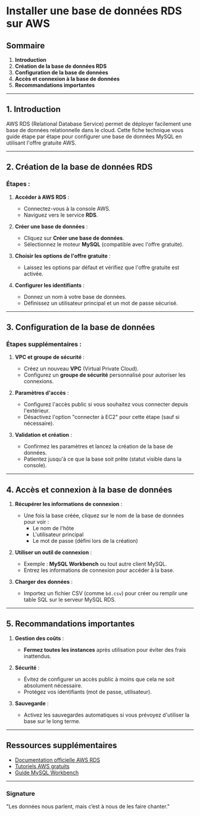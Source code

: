 # Installer une base de données RDS sur AWS

## Sommaire
1. **Introduction**
2. **Création de la base de données RDS**
3. **Configuration de la base de données**
4. **Accès et connexion à la base de données**
5. **Recommandations importantes**

---

## 1. Introduction

AWS RDS (Relational Database Service) permet de déployer facilement une base de données relationnelle dans le cloud. Cette fiche technique vous guide étape par étape pour configurer une base de données MySQL en utilisant l'offre gratuite AWS.

---

## 2. Création de la base de données RDS

### Étapes :
1. **Accéder à AWS RDS** :
   - Connectez-vous à la console AWS.
   - Naviguez vers le service **RDS**.

2. **Créer une base de données** :
   - Cliquez sur **Créer une base de données**.
   - Sélectionnez le moteur **MySQL** (compatible avec l'offre gratuite).

3. **Choisir les options de l'offre gratuite** :
   - Laissez les options par défaut et vérifiez que l'offre gratuite est activée.

4. **Configurer les identifiants** :
   - Donnez un nom à votre base de données.
   - Définissez un utilisateur principal et un mot de passe sécurisé.

---

## 3. Configuration de la base de données

### Étapes supplémentaires :
1. **VPC et groupe de sécurité** :
   - Créez un nouveau **VPC** (Virtual Private Cloud).
   - Configurez un **groupe de sécurité** personnalisé pour autoriser les connexions.

2. **Paramètres d'accès** :
   - Configurez l'accès public si vous souhaitez vous connecter depuis l'extérieur.
   - Désactivez l'option "connecter à EC2" pour cette étape (sauf si nécessaire).

3. **Validation et création** :
   - Confirmez les paramètres et lancez la création de la base de données.
   - Patientez jusqu'à ce que la base soit prête (statut visible dans la console).

---

## 4. Accès et connexion à la base de données

1. **Récupérer les informations de connexion** :
   - Une fois la base créée, cliquez sur le nom de la base de données pour voir :
     - Le nom de l'hôte
     - L'utilisateur principal
     - Le mot de passe (défini lors de la création)

2. **Utiliser un outil de connexion** :
   - Exemple : **MySQL Workbench** ou tout autre client MySQL.
   - Entrez les informations de connexion pour accéder à la base.

3. **Charger des données** :
   - Importez un fichier CSV (comme `bd.csv`) pour créer ou remplir une table SQL sur le serveur MySQL RDS.

---

## 5. Recommandations importantes

1. **Gestion des coûts** :
   - **Fermez toutes les instances** après utilisation pour éviter des frais inattendus.

2. **Sécurité** :
   - Évitez de configurer un accès public à moins que cela ne soit absolument nécessaire.
   - Protégez vos identifiants (mot de passe, utilisateur).

3. **Sauvegarde** :
   - Activez les sauvegardes automatiques si vous prévoyez d'utiliser la base sur le long terme.

---

## Ressources supplémentaires

- [Documentation officielle AWS RDS](https://aws.amazon.com/rds/)
- [Tutoriels AWS gratuits](https://aws.amazon.com/training/)
- [Guide MySQL Workbench](https://dev.mysql.com/doc/workbench/en/)

---

### Signature

"Les données nous parlent, mais c’est à nous de les faire chanter."
